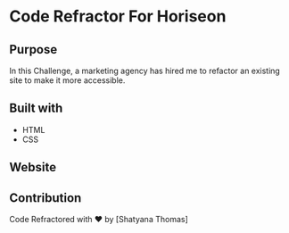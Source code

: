 # Code Refractor For Horiseon

## Purpose
In this Challenge, a marketing agency has hired me to refactor an existing site to make it more accessible.

## Built with 
* HTML
* CSS

## Website

## Contribution
Code Refractored with ❤️ by [Shatyana Thomas]
